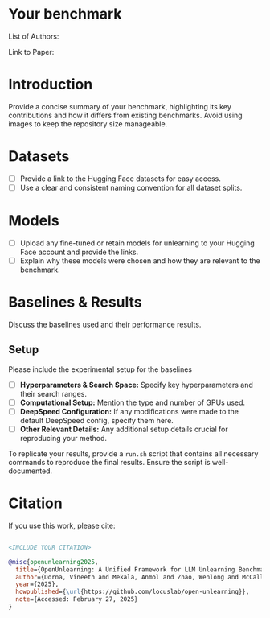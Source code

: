 # Your benchmark

List of Authors: 

Link to Paper: 


# Introduction

Provide a concise summary of your benchmark, highlighting its key contributions and how it differs from existing benchmarks. Avoid using images to keep the repository size manageable.


# Datasets

- [ ] Provide a link to the Hugging Face datasets for easy access.
- [ ] Use a clear and consistent naming convention for all dataset splits.

# Models

- [ ] Upload any fine-tuned or retain models for unlearning to your Hugging Face account and provide the links.
- [ ] Explain why these models were chosen and how they are relevant to the benchmark.

# Baselines & Results

Discuss the baselines used and their performance results.


## Setup
Please include the experimental setup for the baselines

- [ ] **Hyperparameters & Search Space:** Specify key hyperparameters and their search ranges.
- [ ] **Computational Setup:** Mention the type and number of GPUs used.
- [ ] **DeepSpeed Configuration:** If any modifications were made to the default DeepSpeed config, specify them here.
- [ ] **Other Relevant Details:** Any additional setup details crucial for reproducing your method.

To replicate your results, provide a `run.sh` script that contains all necessary commands to reproduce the final results. Ensure the script is well-documented.


# Citation


If you use this work, please cite:

```bibtex

<INCLUDE YOUR CITATION>

@misc{openunlearning2025,
  title={OpenUnlearning: A Unified Framework for LLM Unlearning Benchmarks},
  author={Dorna, Vineeth and Mekala, Anmol and Zhao, Wenlong and McCallum, Andrew and Kolter, J Zico and Maini, Pratyush},
  year={2025},
  howpublished={\url{https://github.com/locuslab/open-unlearning}},
  note={Accessed: February 27, 2025}
}
```
